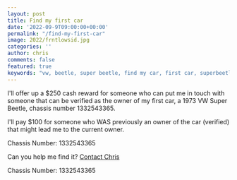 ```yaml
---
layout: post
title: Find my first car
date: '2022-09-9T09:00:00+00:00'
permalink: "/find-my-first-car"
image: 2022/frntlowsid.jpg
categories: ''
author: chris
comments: false
featured: true
keywords: "vw, beetle, super beetle, find my car, first car, superbeetle, volkswagen"
---
```

I'll offer up a $250 cash reward for someone who can put me in touch with someone that can be verified as the owner of my first car, a 1973 VW Super Beetle, chassis number 1332543365.


I'll pay $100 for someone who WAS previously an owner of the car (verified) that might lead me to the current owner.

Chassis Number: 1332543365

Can you help me find it? [Contact Chris](https://www.chrishammond.com/Contact)

Chassis Number: 1332543365




